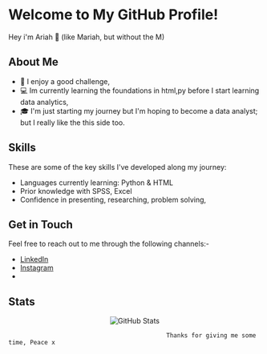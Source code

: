 # Welcome to My GitHub Profile!

Hey i'm Ariah 👋 
(like Mariah, but without the M) 

## About Me

- 🌱 I enjoy a good challenge, 
- 💻 Im currently learning the foundations in html,py before I start learning data analytics,
- 🎓 I'm just starting my journey but I'm hoping to become a data analyst; but I really like the this side too. 


## Skills

These are some of the key skills I've developed along my journey:

- Languages currently learning: Python & HTML
- Prior knowledge with SPSS, Excel
- Confidence in presenting, researching, problem solving, 


## Get in Touch

Feel free to reach out to me through the following channels:- 
- [LinkedIn](https://www.linkedin.com/in/ariah-fernandes-68bb95167)
- [Instagram](https://www.instagram.com/xariyahx)
- 

## Stats

<p align="center">
  <img src="https://github-readme-stats.vercel.app/api?username=Ariah3&show_icons=true&theme=dark" alt="GitHub Stats">
</p>

                                                Thanks for giving me some time, Peace x

